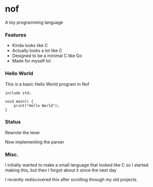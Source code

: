 # nof
A toy programming language

### Features
- Kinda looks like C
- Actually looks a lot like C
- Designed to be a minimal C like Go
- Made for myself lol

### Hello World
This is a basic Hello World program in Nof

```
include std;

void main() {
    print("Hello World");
}
```

### Status

Rewrote the lexer

Now implementing the parser

### Misc.
I initially wanted to make a small language that looked like C so I started making this, but then I forgot about it since the next day

I recently rediscovered this after scrolling through my old projects.
